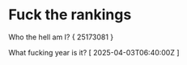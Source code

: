 # Fuck the rankings

Who the hell am I?
{ 25173081 }

What fucking year is it?
[ 2025-04-03T06:40:00Z ]

